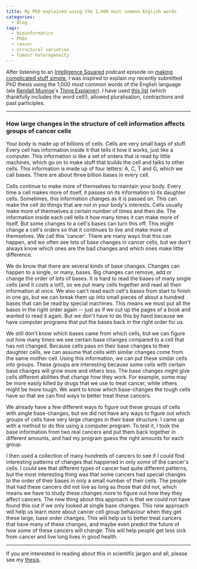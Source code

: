 ```yaml
---
title: My PhD explained using the 1,000 most common English words
categories:
  - Blog
tags:
  - bioinformatics
  - PhDs
  - cancer
  - structural variation
  - tumour heterogeneity
---
```


After listening to an [Intelligence Squared](http://www.intelligencesquared.com/) podcast episode on [making complicated stuff simple](https://intelligencesquared.com/events/randall-munroe-on-making-the-complicated-simple/), I was inspired to explain my recently submitted PhD thesis using the 1,000 most common words of the English language (ala [Randall Munroe](https://en.wikipedia.org/wiki/Randall_Munroe)'s [Thing Explainer](https://xkcd.com/thing-explainer/)). I have used [this list](http://www.ef-australia.com.au/english-resources/english-vocabulary/top-1000-words/) (which thankfully includes the word cell!), allowed pluralisation, contractions and past participles.

------

### How large changes in the structure of cell information affects groups of cancer cells

Your body is made up of billions of cells. Cells are very small bags of stuff. Every cell has information inside it that tells it how it works, just like a computer. This information is like a set of orders that is read by little machines, which go on to make stuff that builds the cell and talks to other cells. This information is made up of four letters: A, C, T and G, which we call bases. There are about three billion bases in every cell.

Cells continue to make more of themselves to maintain your body. Every time a cell makes more of itself, it passes on its information to its daughter cells. Sometimes, this information changes as it is passed on. This can make the cell do things that are not in your body's interests. Cells usually make more of themselves a certain number of times and then die. The information inside each cell tells it how many times it can make more of itself. But some changes to a cell's bases can turn this off. This might change a cell's orders so that it continues to live and make more of themselves. We call this 'cancer'. There are many ways that this can happen, and we often see lots of base changes in cancer cells, but we don't always know which ones are the bad changes and which ones make little difference.

We do know that there are several kinds of base changes. Changes can happen to a single, or many, bases. Big changes can remove, add or change the order of lots of bases. It is hard to read the bases of many single cells (and it costs a lot!), so we put many cells together and read all their information at once. We also can't read each cell's bases from start to finish in one go, but we can break them up into small pieces of about a hundred bases that can be read by special machines. This means we must put all the bases in the right order again -- just as if we cut up the pages of a book and wanted to read it again. But we don't have to do this by hand because we have computer programs that put the bases back in the right order for us.

We still don't know which bases came from which cells, but we can figure out how many times we see certain base changes compared to a cell that has not changed. Because cells pass on their base changes to their daughter cells, we can assume that cells with similar changes come from the same mother cell. Using this information, we can put these similar cells into groups. These groups are interesting because some cells with certain base changes will grow more and others less. The base changes might give cells different abilities that change how they work. For example, some may be more easily killed by drugs that we use to treat cancer, while others might be more tough. We want to know which base-changes the tough cells have so that we can find ways to better treat these cancers.

We already have a few different ways to figure out these groups of cells with single base-changes, but we did not have any ways to figure out which groups of cells have very large changes in their base structure. I came up with a method to do this using a computer program. To test it, I took the base information from two real cancers and put them back together in different amounts, and had my program guess the right amounts for each group.

I then used a collection of many hundreds of cancers to see if I could find interesting patterns of changes that happened in only some of the cancer's cells. I could see that different types of cancer had quite different patterns, but the most interesting thing was that some cancers had special changes to the order of their bases in only a small number of their cells. The people that had these cancers did not live as long as those that did not, which means we have to study these changes more to figure out how they they affect cancers. The new thing about this approach is that we could not have found this out if we only looked at single base changes. This new approach will help us learn more about cancer cell group behaviour when they get these large, base order changes. This will help us to better treat cancers that have many of these changes, and maybe even predict the future of how some of these cancers will change. This will help people get less sick from cancer and live long lives in good health.

------

If you are interested in reading about this in scientific jargon and all, please see my [thesis](https://minerva-access.unimelb.edu.au/handle/11343/215901).
